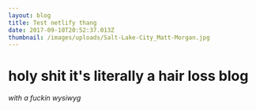```yaml
---
layout: blog
title: Test netlify thang
date: 2017-09-10T20:52:37.013Z
thumbnail: /images/uploads/Salt-Lake-City_Matt-Morgan.jpg
---
```

# holy shit it's literally a hair loss blog

*with a fuckin wysiwyg*

